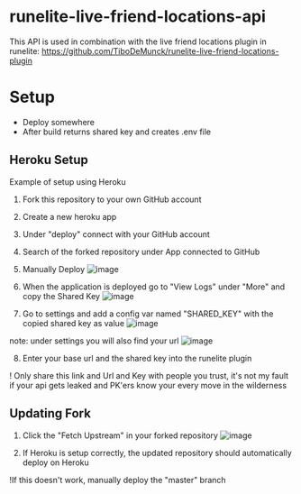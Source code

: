# runelite-live-friend-locations-api
This API is used in combination with the live friend locations plugin in runelite: https://github.com/TiboDeMunck/runelite-live-friend-locations-plugin

# Setup
- Deploy somewhere 
- After build returns shared key and creates .env file

## Heroku Setup
Example of setup using Heroku

1) Fork this repository to your own GitHub account
2) Create a new heroku app
3) Under "deploy" connect with your GitHub account
4) Search of the forked repository under App connected to GitHub
5) Manually Deploy
![image](https://user-images.githubusercontent.com/46536105/137190410-595425a5-a7b2-4925-978e-740d4a30b252.png)

6) When the application is deployed go to "View Logs" under "More" and copy the Shared Key
![image](https://user-images.githubusercontent.com/46536105/137190865-ce1508e3-b2f1-46ec-a640-e620260aca06.png)

7) Go to settings and add a config var named "SHARED_KEY" with the copied shared key as value
![image](https://user-images.githubusercontent.com/46536105/137191099-44ebc769-9d5e-47a5-8b0d-3796b0f61e70.png)

note: under settings you will also find your url
![image](https://user-images.githubusercontent.com/46536105/137191199-8dfa2572-f0b2-42ee-aee3-e1248d67f110.png)

8) Enter your base url and the shared key into the runelite plugin

! Only share this link and Url and Key with people you trust, it's not my fault if your api gets leaked and PK'ers know your every move in the wilderness

## Updating Fork
1) Click the "Fetch Upstream" in your forked repository
![image](https://user-images.githubusercontent.com/46536105/175146130-8537604b-6af6-4ad0-a48a-c5b8ac93e347.png)

2) If Heroku is setup correctly, the updated repository should automatically deploy on Heroku

!If this doesn't work, manually deploy the "master" branch
